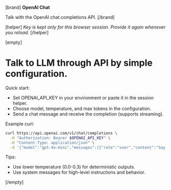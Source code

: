 [brand]
**OpenAI Chat**

Talk with the OpenAI chat.completions API.
[/brand]

[helper]
_Key is kept only for this browser session. Provide it again whenever you reload._
[/helper]

[empty]
# Talk to LLM through API by simple configuration.

Quick start:
- Set OPENAI_API_KEY in your environment or paste it in the session helper.
- Choose model, temperature, and max tokens in the configuration.
- Send a chat message and receive the completion (supports streaming).

Example curl:
```bash
curl https://api.openai.com/v1/chat/completions \
  -H "Authorization: Bearer $OPENAI_API_KEY" \
  -H "Content-Type: application/json" \
  -d '{"model":"gpt-4o-mini","messages":[{"role":"user","content":"Say hello"}]}'
```

Tips:
- Use lower temperature (0.0-0.3) for deterministic outputs.
- Use system messages for high-level instructions and behavior.

[/empty]
